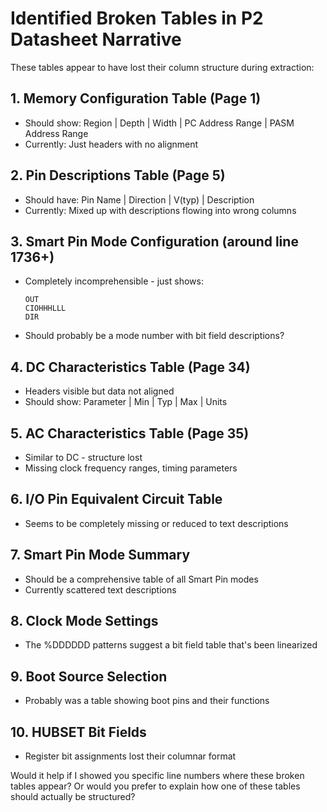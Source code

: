 # Identified Broken Tables in P2 Datasheet Narrative

These tables appear to have lost their column structure during extraction:

## 1. **Memory Configuration Table** (Page 1)
- Should show: Region | Depth | Width | PC Address Range | PASM Address Range
- Currently: Just headers with no alignment

## 2. **Pin Descriptions Table** (Page 5)
- Should have: Pin Name | Direction | V(typ) | Description
- Currently: Mixed up with descriptions flowing into wrong columns

## 3. **Smart Pin Mode Configuration** (around line 1736+)
- Completely incomprehensible - just shows:
  ```
  OUT
  CIOHHHLLL
  DIR
  ```
- Should probably be a mode number with bit field descriptions?

## 4. **DC Characteristics Table** (Page 34)
- Headers visible but data not aligned
- Should show: Parameter | Min | Typ | Max | Units

## 5. **AC Characteristics Table** (Page 35)
- Similar to DC - structure lost
- Missing clock frequency ranges, timing parameters

## 6. **I/O Pin Equivalent Circuit Table** 
- Seems to be completely missing or reduced to text descriptions

## 7. **Smart Pin Mode Summary**
- Should be a comprehensive table of all Smart Pin modes
- Currently scattered text descriptions

## 8. **Clock Mode Settings**
- The %DDDDDD patterns suggest a bit field table that's been linearized

## 9. **Boot Source Selection**
- Probably was a table showing boot pins and their functions

## 10. **HUBSET Bit Fields**
- Register bit assignments lost their columnar format

Would it help if I showed you specific line numbers where these broken tables appear? Or would you prefer to explain how one of these tables should actually be structured?